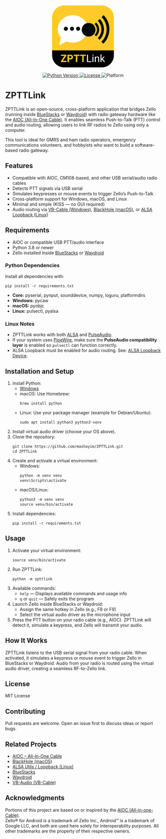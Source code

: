 <p align="center">
  <img src="assets/logo.png" alt="ZPTTLink Logo" width="200"/>
</p>

<p align="center">
  <a href="https://www.python.org/">
    <img src="https://img.shields.io/badge/Python-3.8%2B-blue" alt="Python Version">
  </a>
  <a href="https://opensource.org/licenses/MIT">
    <img src="https://img.shields.io/badge/License-MIT-green" alt="License">
  </a>
  <img src="https://img.shields.io/badge/Platform-Windows%20%7C%20macOS%20%7C%20Linux-lightgrey" alt="Platform">
</p>

<h1>ZPTTLink</h1>

<p>ZPTTLink is an open-source, cross-platform application that bridges Zello (running inside <a href="https://www.bluestacks.com/">BlueStacks</a> or <a href="https://waydro.id/">Waydroid</a>) with radio gateway hardware like the <a href="https://github.com/skuep/AIOC">AIOC (All-In-One Cable)</a>. It enables seamless Push-to-Talk (PTT) control and audio routing, allowing users to link RF radios to Zello using only a computer.</p>

<p>This tool is ideal for GMRS and ham radio operators, emergency communications volunteers, and hobbyists who want to build a software-based radio gateway.</p>

<h2>Features</h2>

<ul>
  <li>Compatible with AIOC, CM108-based, and other USB serial/audio radio cables</li>
  <li>Detects PTT signals via USB serial</li>
  <li>Simulates keypresses or mouse events to trigger Zello’s Push-to-Talk</li>
  <li>Cross-platform support for Windows, macOS, and Linux</li>
  <li>Minimal and simple (KISS — no GUI required)</li>
  <li>Audio routing via <a href="https://vb-audio.com/Cable/">VB-Cable (Windows)</a>, <a href="https://existential.audio/blackhole/">BlackHole (macOS)</a>, or <a href="https://www.alsa-project.org/wiki/Loopback_Device">ALSA Loopback (Linux)</a></li>
</ul>

<h2>Requirements</h2>

<ul>
  <li>AIOC or compatible USB PTT/audio interface</li>
  <li>Python 3.8 or newer</li>
  <li>Zello installed inside <a href="https://www.bluestacks.com/">BlueStacks</a> or <a href="https://waydro.id/">Waydroid</a></li>
</ul>

<h3>Python Dependencies</h3>

<p>Install all dependencies with:</p>

<pre><code>pip install -r requirements.txt
</code></pre>

<ul>
  <li><strong>Core:</strong> pyserial, pynput, sounddevice, numpy, loguru, platformdirs</li>
  <li><strong>Windows:</strong> pycaw</li>
  <li><strong>macOS:</strong> pyobjc</li>
  <li><strong>Linux:</strong> pulsectl, pyalsa</li>
</ul>

<h3>Linux Notes</h3>

<ul>
  <li>ZPTTLink works with both <a href="https://www.alsa-project.org/wiki/Main_Page">ALSA</a> and <a href="https://www.freedesktop.org/wiki/Software/PulseAudio/">PulseAudio</a>.</li>
  <li>If your system uses <a href="https://pipewire.org/">PipeWire</a>, make sure the <strong>PulseAudio compatibility layer</strong> is enabled so <code>pulsectl</code> can function correctly.</li>
  <li>ALSA Loopback must be enabled for audio routing. See: <a href="https://www.alsa-project.org/wiki/Loopback_Device">ALSA Loopback Device</a>.</li>
</ul>


<h2>Installation and Setup</h2>

<ol>
  <li>Install Python:
    <ul>
      <li><a href="https://www.python.org/downloads/windows">Windows</a></li>
      <li>macOS: Use Homebrew:
        <pre><code>brew install python</code></pre>
      </li>
      <li>Linux: Use your package manager (example for Debian/Ubuntu):
        <pre><code>sudo apt install python3 python3-venv</code></pre>
      </li>
    </ul>
  </li>

  <li>Install virtual audio driver (choose your OS above).</li>

  <li>Clone the repository:
    <pre><code>git clone https://github.com/maxhayim/ZPTTLink.git
cd ZPTTLink</code></pre>
  </li>

  <li>Create and activate a virtual environment:
    <ul>
      <li>Windows:
        <pre><code>python -m venv venv
venv\Scripts\activate</code></pre>
      </li>
      <li>macOS/Linux:
        <pre><code>python3 -m venv venv
source venv/bin/activate</code></pre>
      </li>
    </ul>
  </li>

  <li>Install dependencies:
    <pre><code>pip install -r requirements.txt</code></pre>
  </li>
</ol>

<h2>Usage</h2>

<ol>
  <li>Activate your virtual environment:
    <pre><code>source venv/bin/activate</code></pre>
  </li>

  <li>Run ZPTTLink:
    <pre><code>python -m zpttlink</code></pre>
  </li>

  <li>Available commands:
    <ul>
      <li><code>help</code> — Displays available commands and usage info</li>
      <li><code>q</code> or <code>quit</code> — Safely exits the program</li>
    </ul>
  </li>

  <li>Launch Zello inside BlueStacks or Waydroid:
    <ul>
      <li>Assign the same hotkey in Zello (e.g., F8 or F9)</li>
      <li>Select the virtual audio driver as the microphone input</li>
    </ul>
  </li>

  <li>Press the PTT button on your radio cable (e.g., AIOC).  
  ZPTTLink will detect it, simulate a keypress, and Zello will transmit your audio.</li>
</ol>

<h2>How It Works</h2>

<p>ZPTTLink listens to the USB serial signal from your radio cable. When activated, it simulates a keypress or mouse event to trigger Zello in BlueStacks or Waydroid. Audio from your radio is routed using the virtual audio driver, creating a seamless RF-to-Zello link.</p>

<h2>License</h2>

<p>MIT License</p>

<h2>Contributing</h2>

<p>Pull requests are welcome. Open an issue first to discuss ideas or report bugs.</p>

<h2>Related Projects</h2>

<ul>
  <li><a href="https://github.com/skuep/AIOC">AIOC – All-In-One Cable</a></li>
  <li><a href="https://github.com/ExistentialAudio/BlackHole">BlackHole (macOS)</a></li>
  <li><a href="https://github.com/alsa-project/alsa-utils">ALSA Utils / Loopback (Linux)</a></li>
  <li><a href="https://github.com/bluestacks">BlueStacks</a></li>
  <li><a href="https://github.com/waydroid">Waydroid</a></li>
  <li><a href="https://github.com/vb-audio-software">VB-Audio (VB-Cable)</a></li>
</ul>

<h2>Acknowledgments</h2>

<p>Portions of this project are based on or inspired by the <a href="https://github.com/skuep/AIOC">AIOC (All-in-one-Cable)</a>.<br>  
Zello® for Android is a trademark of Zello Inc., Android™ is a trademark of Google LLC, and both are used here solely for interoperability purposes.  
All other trademarks are the property of their respective owners.</p>

